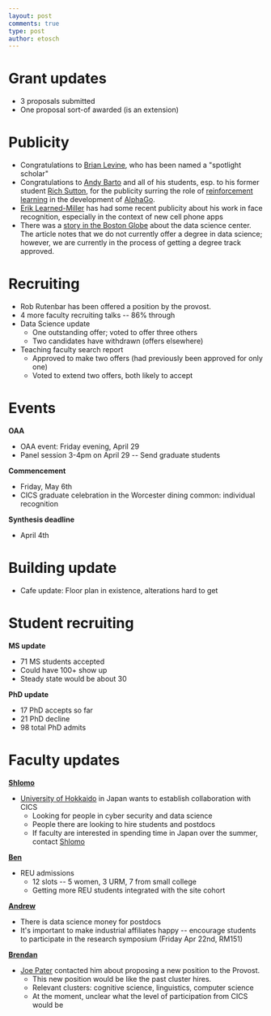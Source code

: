 ```yaml
---
layout: post
comments: true
type: post
author: etosch
---
```


# Grant updates
* 3 proposals submitted
* One proposal sort-of awarded (is an extension)

# Publicity
* Congratulations to [Brian Levine](https://people.cs.umass.edu/~brian/), who has been named a "spotlight scholar"
* Congratulations to [Andy Barto](http://www-all.cs.umass.edu/~barto/) and all of his students, esp. to his former student [Rich Sutton](https://webdocs.cs.ualberta.ca/~sutton/), for the publicity surring the role of [reinforcement learning](https://en.wikipedia.org/wiki/Reinforcement_learning) in the development of [AlphaGo](https://deepmind.com/alpha-go.html).
* [Erik Learned-Miller](https://people.cs.umass.edu/~elm/) has had some recent publicity about his work in face recognition, especially in the context of new cell phone apps
* There was a [story in the Boston Globe](http://www.betaboston.com/news/2015/04/09/umass-amherst-launches-new-center-for-data-science/) about the data science center. The article notes that we do not currently offer a degree in data science; however, we are currently in the process of getting a degree track approved.
<!--break-->
# Recruiting
* Rob Rutenbar has been offered a position by the provost.
* 4 more faculty recruiting talks -- 86% through
* Data Science update
  * One outstanding offer; voted to offer three others
  * Two candidates have withdrawn (offers elsewhere) 
* Teaching faculty search report
  * Approved to make two offers (had previously been approved for only one)
  * Voted to extend two offers, both likely to accept

# Events

**OAA**

* OAA event: Friday evening, April 29
* Panel session 3-4pm on April 29 -- Send graduate students

**Commencement**

* Friday, May 6th
* CICS graduate celebration in the Worcester dining common:  individual recognition

**Synthesis deadline**

* April 4th

# Building update
* Cafe update: Floor plan in existence, alterations hard to get

# Student recruiting

**MS update**

* 71 MS students accepted
* Could have 100+ show up
* Steady state would be about 30

**PhD update**

* 17 PhD accepts so far
* 21 PhD decline
* 98 total PhD admits

# Faculty updates

**[Shlomo](http://rbr.cs.umass.edu/shlomo/)**

* [University of Hokkaido](https://www.oia.hokudai.ac.jp/) in Japan wants to establish collaboration with CICS
  * Looking for people in cyber security and data science
  * People there are looking to hire students and postdocs
  * If faculty are interested in spending time in Japan over the summer, contact [Shlomo](shlomo@cs.umass.edu)

**[Ben](http://openscholar.cs.umass.edu/marlin/)**

* REU admissions
  * 12 slots -- 5 women, 3 URM, 7 from small college
  * Getting more REU students integrated with the site cohort

**[Andrew](https://people.cs.umass.edu/~mccallum/)**

* There is data science money for postdocs
* It's important to make industrial affiliates happy -- encourage students to participate in the research symposium (Friday Apr 22nd, RM151)


**[Brendan](http://brenocon.com/)**

* [Joe Pater](https://www.umass.edu/linguistics/member/joe-pater) contacted him about proposing a new position to the Provost.
  * This new position would be like the past cluster hires.
  * Relevant clusters: cognitive science, linguistics, computer science
  * At the moment, unclear what the level of participation from CICS would be


